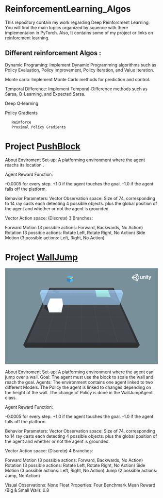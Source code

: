 # ReinforcementLearning_Algos

This repository contain my work regarding Deep Reinforcment Learning. You will find the main topics organized by squence with there implementaion in PyTorch. Also, It contains some of my project or links on reinforcment learning. 

## Different reinforcement Algos :

Dynamic Programing: Implement Dynamic Programming algorithms such as Policy Evaluation, Policy Improvement, Policy Iteration, and Value Iteration.

Monte carlo: Implement Monte Carlo methods for prediction and control.

Temporal Difference: Implement Temporal-Difference methods such as Sarsa, Q-Learning, and Expected Sarsa.

Deep Q-learning

Policy Gradients

       Reinforce 
       Proximal Policy Gradients


# Project [PushBlock](https://github.com/PGCodehub/ReinforcementLearning_Algos/tree/main/RL_Agents_Projects/Assets/ML-Agents/Projects/PushBlock)


About Enviroment Set-up: A platforming environment where the agent reachs its location . 

Agent Reward Function:

-0.0005 for every step. +1.0 if the agent touches the goal. -1.0 if the agent falls off the platform.

Behavior Parameters: Vector Observation space: Size of 74, corresponding to 14 ray casts each detecting 4 possible objects. plus the global position of the agent and whether or not the agent is grounded.

Vector Action space: (Discrete) 3 Branches:

Forward Motion (3 possible actions: Forward, Backwards, No Action) Rotation (3 possible actions: Rotate Left, Rotate Right, No Action) Side Motion (3 possible actions: Left, Right, No Action)



# Project [WallJump](https://github.com/PGCodehub/ReinforcementLearning_Algos/tree/main/RL_Agents_Projects/Assets/ML-Agents/Projects/WallJump)


![alt text](https://github.com/PGCodehub/ReinforcementLearning_Algos/blob/main/RL_Agents_Projects/images/walljump.png "WallJump")


About Enviroment
Set-up: A platforming environment where the agent can jump over a wall.
Goal: The agent must use the block to scale the wall and reach the goal.
Agents: The environment contains one agent linked to two different Models. The Policy the agent is linked to changes depending on the height of the wall. The change of Policy is done in the WallJumpAgent class.

Agent Reward Function:

-0.0005 for every step.
+1.0 if the agent touches the goal.
-1.0 if the agent falls off the platform.
  
  
Behavior Parameters:
Vector Observation space: Size of 74, corresponding to 14 ray casts each detecting 4 possible objects. plus the global position of the agent and whether or not the agent is grounded.


Vector Action space: (Discrete) 4 Branches:

Forward Motion (3 possible actions: Forward, Backwards, No Action)
Rotation (3 possible actions: Rotate Left, Rotate Right, No Action)
Side Motion (3 possible actions: Left, Right, No Action)
Jump (2 possible actions: Jump, No Action)

Visual Observations: None
Float Properties: Four
Benchmark Mean Reward (Big & Small Wall): 0.8
